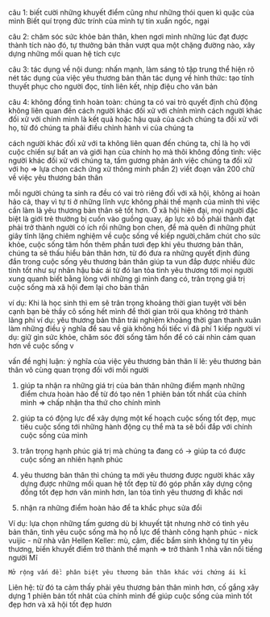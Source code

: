 câu 1: 
biết cười những khuyết điểm cũng như những thói quen kì quặc của mình
Biết quí trọng đức trính của mình tự tin xuẩn ngốc, ngại

câu 2: 
chăm sóc sức khỏe bản thân, khen ngơi mình những lúc đạt được thành tích nào đó, tự 
thưởng bản thân vượt qua một chặng đường nào, xây dựng những mối quan hệ tích cực

câu 3: 
tác dụng về nội dung: nhấn mạnh, làm sáng tỏ tập trung thể hiện rõ nét tác dụng của việc yêu thương
bản thân
tác dụng về hình thức: tạo tính thuyết phục cho người đọc, tính liên kết, nhịp điệu cho văn bản

câu 4:
không đồng tình hoàn toàn: chúng ta có vai trò quyết định chủ động không liên quan đến
cách người khác đối xử với chính mình
cách người khác đối xử với chính mình là kết quả hoặc hậu quả của cách chúng ta đối xử 
với họ, từ đó chúng ta phải điều chỉnh hành vi của chúng ta

cách người khác đối xử với ta không liên quan đến chúng ta, chỉ là họ với cuộc chiến
sự bất an và giới hạn của chính họ mà thôi
không đồng tình: việc người khác đối xử với chúng ta, tấm gương phản ánh việc chúng ta
đối xử với họ 
=> lựa chọn cách ứng xử thông minh
phần 2) viết đoạn văn 200 chữ về việc yêu thương bản thân

mỗi người chúng ta sinh ra đều có vai trò riêng đối với xã hội, không ai hoàn hảo cả, thay vì tự ti
ở những lĩnh vực không phải thế mạnh của mình thì việc cần làm là yêu thương bản thân sẽ tốt hơn.
Ở xã hội hiện đại, mọi người đặc biệt là giới trẻ thường bị cuốn vào guồng quay, áp lực xô bồ
phải thành đạt phải trở thành người có ích rồi những bon chen, để mà quên đi những phút giây tĩnh lặng
chiêm nghiệm về cuộc sống về kiếp người,chăm chút cho sức khỏe, cuộc sống tâm hồn
thêm phần tươi đẹp
khi yêu thương bản thân, chúng ta sẽ thấu hiểu bản thân hơn, từ đó đưa ra những quyết định đúng đắn
trong cuộc sống
yêu thương bản thân giúp ta vun đắp được nhiều đức tính tốt như sự nhân hậu bác ái
từ đó lan tỏa tình yêu thương tới mọi người xung quanh
biết bằng lòng với những gì mình đang có, trân trọng giá trị cuộc sống mà xã hội đem lại cho bản thân


ví dụ: Khi là học sinh thì em sẽ trân trọng khoảng thời gian tuyệt vời bên cạnh bạn bè thầy cô
sống hết mình để thời gian trôi qua không trở thành lãng phí
ví dụ: yêu thương bản thân trải nghiệm khoảng thời gian thanh xuân làm những điều ý nghĩa để sau 
về già không hối tiếc vì đã phí 1 kiếp người
ví dụ: giữ gìn sức khỏe, chăm sóc đời sống tâm hồn để có cái nhìn cảm quan hơn về cuộc sống
v



vấn đề nghị luận: ý nghĩa của việc yêu thương bản thân
lí lẽ: yêu thương bản thân vô cùng quan trọng đối với mỗi người
1) giúp ta nhận ra những giá trị của bản thân những điểm mạnh những
điểm chưa hoàn hảo để từ đó tạo nên 1 phiên bản tốt nhất của 
chính mình => chấp nhận tha thứ cho chính mình 

2) giúp ta có động lực để xây dựng một kế hoạch cuộc sống tốt đẹp, mục 
tiêu cuộc sống tới những hành động
cụ thể mà ta sẽ bồi đắp với chính cuộc sống của mình

3) trân trọng hạnh phúc giá trị mà chúng ta đang có -> giúp ta có được 
cuộc sống an nhiên hạnh phúc 

4) yêu thương bản thân thì chúng ta mới yêu thương được người khác xây 
dựng được những mối quan hệ tốt đẹp từ đó góp phần xây dựng cộng 
đồng tốt đẹp hơn văn minh hơn, lan tỏa tình yêu thương đi khắc nơi 

5) nhận ra những điểm hoàn hảo để ta khắc phục sửa đổi 

Ví dụ: 
lựa chọn những tấm gương dù bị khuyết tật nhưng nhờ có tình yêu bản thân, tình yêu cuộc sống mà họ nỗ lực
để thành công hạnh phúc 
	- nick vuijic
	- nữ nhà văn Hellen Keller: mù, câm, điếc bẩm sinh không tự tin yêu thương, biến khuyết điểm
	trở thành thế mạnh => trở thành 1 nhà văn nổi tiếng người Mĩ

	Mở rộng vấn đề: phân biệt yêu thương bản thân khác với chứng ái kỉ 
Liên hệ: từ đó ta cảm thấy phải yêu thương bản thân mình hơn, cố gắng xây dựng 1 phiên bản tốt nhât của chính mình để giúp cuộc
sống của mình tốt đẹp hơn và xã hội tốt đẹp hươn
















